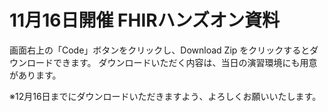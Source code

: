 # 11月16日開催 FHIRハンズオン資料

画面右上の「Code」ボタンをクリックし、Download Zip をクリックするとダウンロードできます。
ダウンロードいただく内容は、当日の演習環境にも用意があります。

※12月16日までにダウンロードいただきますよう、よろしくお願いいたします。
